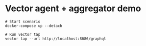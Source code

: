 # Vector agent + aggregator demo

```shell
# Start scenario
docker-compose up --detach

# Run vector tap
vector tap --url http://localhost:8686/graphql
```